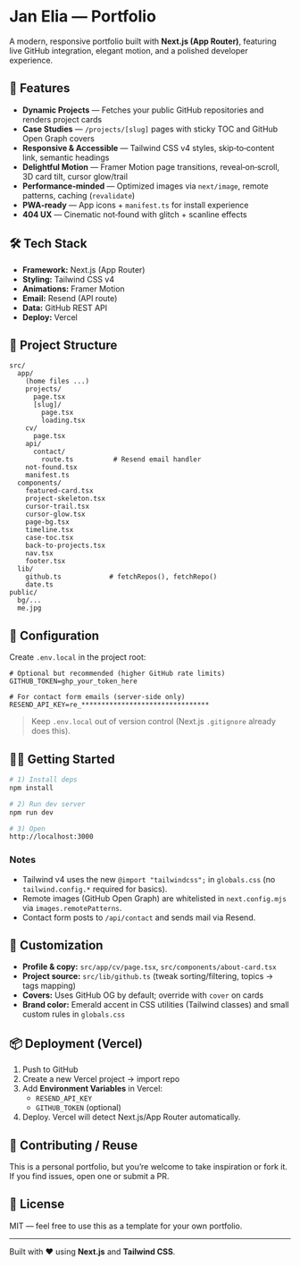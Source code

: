 # Jan Elia — Portfolio

A modern, responsive portfolio built with **Next.js (App Router)**, featuring live GitHub integration, elegant motion, and a polished developer experience.

## 🚀 Features

- **Dynamic Projects** — Fetches your public GitHub repositories and renders project cards
- **Case Studies** — `/projects/[slug]` pages with sticky TOC and GitHub Open Graph covers
- **Responsive & Accessible** — Tailwind CSS v4 styles, skip‑to‑content link, semantic headings
- **Delightful Motion** — Framer Motion page transitions, reveal‑on‑scroll, 3D card tilt, cursor glow/trail
- **Performance‑minded** — Optimized images via `next/image`, remote patterns, caching (`revalidate`)
- **PWA‑ready** — App icons + `manifest.ts` for install experience
- **404 UX** — Cinematic not‑found with glitch + scanline effects

## 🛠 Tech Stack

- **Framework:** Next.js (App Router)
- **Styling:** Tailwind CSS v4
- **Animations:** Framer Motion
- **Email:** Resend (API route)
- **Data:** GitHub REST API
- **Deploy:** Vercel

## 📁 Project Structure

```
src/
  app/
    (home files ...)
    projects/
      page.tsx
      [slug]/
        page.tsx
        loading.tsx
    cv/
      page.tsx
    api/
      contact/
        route.ts          # Resend email handler
    not-found.tsx
    manifest.ts
  components/
    featured-card.tsx
    project-skeleton.tsx
    cursor-trail.tsx
    cursor-glow.tsx
    page-bg.tsx
    timeline.tsx
    case-toc.tsx
    back-to-projects.tsx
    nav.tsx
    footer.tsx
  lib/
    github.ts            # fetchRepos(), fetchRepo()
    date.ts
public/
  bg/...
  me.jpg
```

## 🔧 Configuration

Create `.env.local` in the project root:

```
# Optional but recommended (higher GitHub rate limits)
GITHUB_TOKEN=ghp_your_token_here

# For contact form emails (server-side only)
RESEND_API_KEY=re_********************************
```

> Keep `.env.local` out of version control (Next.js `.gitignore` already does this).

## 🧑‍💻 Getting Started

```bash
# 1) Install deps
npm install

# 2) Run dev server
npm run dev

# 3) Open
http://localhost:3000
```

### Notes
- Tailwind v4 uses the new `@import "tailwindcss";` in `globals.css` (no `tailwind.config.*` required for basics).
- Remote images (GitHub Open Graph) are whitelisted in `next.config.mjs` via `images.remotePatterns`.
- Contact form posts to `/api/contact` and sends mail via Resend.

## 🎨 Customization

- **Profile & copy:** `src/app/cv/page.tsx`, `src/components/about-card.tsx`
- **Project source:** `src/lib/github.ts` (tweak sorting/filtering, topics → tags mapping)
- **Covers:** Uses GitHub OG by default; override with `cover` on cards
- **Brand color:** Emerald accent in CSS utilities (Tailwind classes) and small custom rules in `globals.css`

## 📦 Deployment (Vercel)
1. Push to GitHub
2. Create a new Vercel project → import repo
3. Add **Environment Variables** in Vercel:
   - `RESEND_API_KEY`
   - `GITHUB_TOKEN` (optional)
4. Deploy. Vercel will detect Next.js/App Router automatically.

## 🤝 Contributing / Reuse

This is a personal portfolio, but you’re welcome to take inspiration or fork it. If you find issues, open one or submit a PR.

## 📄 License

MIT — feel free to use this as a template for your own portfolio.

---

Built with ❤️ using **Next.js** and **Tailwind CSS**.
